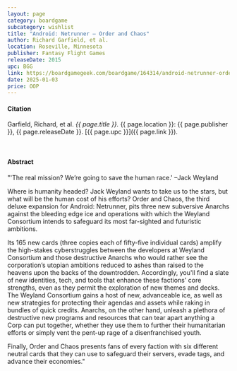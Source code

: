```yaml
---
layout: page
category: boardgame
subcategory: wishlist
title: "Android: Netrunner – Order and Chaos"
author: Richard Garfield, et al.
location: Roseville, Minnesota
publisher: Fantasy Flight Games
releaseDate: 2015
upc: BGG
link: https://boardgamegeek.com/boardgame/164314/android-netrunner-order-and-chaos
date: 2025-01-03
price: OOP
---
```


#### Citation

Garfield, Richard, et al. *{{ page.title }}.* {{ page.location }}: {{ page.publisher }}, {{ page.releaseDate }}. [{{ page.upc }}]({{ page.link }}).

<br>


#### Abstract

"'The real mission? We’re going to save the human race.' –Jack Weyland

Where is humanity headed? Jack Weyland wants to take us to the stars, but what will be the human cost of his efforts? Order and Chaos, the third deluxe expansion for Android: Netrunner, pits three new subversive Anarchs against the bleeding edge ice and operations with which the Weyland Consortium intends to safeguard its most far-sighted and futuristic ambitions.

Its 165 new cards (three copies each of fifty-five individual cards) amplify the high-stakes cyberstruggles between the developers at Weyland Consortium and those destructive Anarchs who would rather see the corporation’s utopian ambitions reduced to ashes than raised to the heavens upon the backs of the downtrodden. Accordingly, you'll find a slate of new identities, tech, and tools that enhance these factions' core strengths, even as they permit the exploration of new themes and decks. The Weyland Consortium gains a host of new, advanceable ice, as well as new strategies for protecting their agendas and assets while raking in bundles of quick credits. Anarchs, on the other hand, unleash a plethora of destructive new programs and resources that can tear apart anything a Corp can put together, whether they use them to further their humanitarian efforts or simply vent the pent-up rage of a disenfranchised youth.

Finally, Order and Chaos presents fans of every faction with six different neutral cards that they can use to safeguard their servers, evade tags, and advance their economies."

